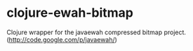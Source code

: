 clojure-ewah-bitmap
===================

Clojure wrapper for the javaewah compressed bitmap project. (http://code.google.com/p/javaewah/)
